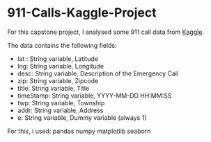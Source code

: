 # 911-Calls-Kaggle-Project
For this capstone project, I analysed some 911 call data from [Kaggle](https://www.kaggle.com/mchirico/montcoalert).

The data contains the following  fields:  
* lat : String variable, Latitude 
* lng: String variable, Longitude 
* desc: String variable, Description of the Emergency Call 
* zip: String variable, Zipcode 
* title: String variable, Title 
* timeStamp: String variable, YYYY-MM-DD HH:MM:SS 
* twp: String variable, Township 
* addr: String variable, Address 
* e: String variable, Dummy variable (always 1)

For this, i used:
pandas 
numpy
matplotlib
seaborn

